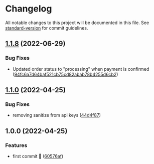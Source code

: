 # Changelog

All notable changes to this project will be documented in this file. See [standard-version](https://github.com/conventional-changelog/standard-version) for commit guidelines.

## [1.1.8](https://github.com/cloudwalk/infinitepay-woocommerce-plugin/compare/v1.0.0...v1.1.8) (2022-06-29)

### Bug Fixes

* Updated order status to "processing" when payment is confirmed ([94fc6a7d64baf521cb75cd82abab78b4255d6cb2](https://github.com/cloudwalk/infinitepay-woocommerce-plugin/pull/20/commits/94fc6a7d64baf521cb75cd82abab78b4255d6cb2))

## [1.1.0](https://github.com/cloudwalk/infinitepay-woocommerce-plugin/compare/v1.0.0...v1.1.0) (2022-04-25)


### Bug Fixes

* removing sanitize from api keys ([44d4f87](https://github.com/cloudwalk/infinitepay-woocommerce-plugin/commit/44d4f87ea98134f8d655beed786bb53862dfaaa2))

## 1.0.0 (2022-04-25)


### Features

* first commit :rocket: ([60576af](https://github.com/cloudwalk/infinitepay-woocommerce-plugin/commit/60576afc20aa73b7fbfb5b13e9503fb77c02eecb))
